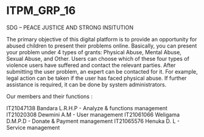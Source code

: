 # ITPM_GRP_16

SDG – PEACE JUSTICE AND STRONG INSITUTION

The primary objective of this digital platform is to provide an opportunity for abused children to present their problems online. Basically, you can present your problem under 4 types of grants: Physical Abuse, Mental Abuse, Sexual Abuse, and Other. Users can choose which of these four types of violence users have suffered and contact the relevant parties. After submitting the user problem, an expert can be contacted for it. For example, legal action can be taken if the user has faced physical abuse. If further assistance is required, it can be done by system administrators.

Our members and their functions :

IT21047138 Bandara L.R.H.P - Analyze & functions management
IT21020308 Dewmini A.M - User management
IT21061066 Weligama D.M.P.D - Donate & Payment management
IT21065576 Henuka D. L - Service management
